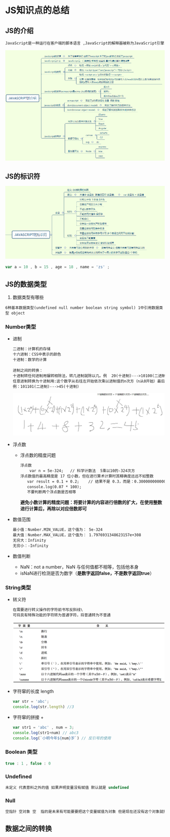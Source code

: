 # JS知识点的总结

## JS的介绍

~~~reStructuredText
JavaScript是一种运行在客户端的脚本语言 ,JavaScript的解释器被称为JavaScript引擎，为浏览器的一部分，广泛用于客户端的脚本语言，最早是在HTML（标准通用标记语言下的一个应用）网页上使用，用来给HTML网页增加动态功能。
~~~

<img src="./img/1.png" alt="图片" style="zoom: 67%;" />

## JS的标识符

<img src="./img/2.png" style="zoom:80%;" />

~~~js
var a = 10 , b = 15 , age = 18 , name = 'zs' ;
~~~

## JS的数据类型

1. 数据类型有哪些

~~~text
6种基本数据类型(undefined null number boolean string symbol) 1中引用数据类型 object
~~~

### Number类型

* 进制

  ~~~reStructuredText
  二进制：计算机的存储
  十六进制：CSS中表示的颜色
  十进制：数学的计算
  
  进制之间的转换：
  十进制转任何进制用辗转相除法，转几进制就除以几。例  20(十进制)--->10100(二进制)
  任意进制转换为十进制用:这个数字从右往左开始依次乘以进制值的n次方（n从0开始）最后求和即可。
  例：101101(二进制)--->45(十进制)
  ~~~

  <img src="./img/3.png" style="zoom: 50%;" />



* 浮点数

  * 浮点数的精度问题

    ~~~reStructuredText
    浮点数
    	var n = 5e-324;   // 科学计数法  5乘以10的-324次方  
    浮点数值的最高精度是 17 位小数，但在进行算术计算时其精确度远远不如整数
       var result = 0.1 + 0.2;    // 结果不是 0.3，而是：0.30000000000000004
       console.log(0.07 * 100);
       不要判断两个浮点数是否相等
    ~~~

    **避免小数计算的精度问题：将要计算的内容进行倍数的扩大，在使用整数进行计算后，再除以对应倍数即可**

* 数值范围

  ~~~reStructuredText
  最小值：Number.MIN_VALUE，这个值为： 5e-324
  最大值：Number.MAX_VALUE，这个值为： 1.7976931348623157e+308
  无穷大：Infinity
  无穷小：-Infinity
  ~~~

* 数值判断

  * NaN：not a number，NaN 与任何值都不相等，包括他本身
  * isNaN进行检测是否为数字（**是数字返回false，不是数字返回true**）

### String类型

* 转义符

  ~~~reStructuredText
  在需要进行转义操作的字符前书写反斜线\
  可将具有特殊功能的字符转为普通字符，将普通转为不普通
  ~~~

  <img src="./img/4.png" style="zoom:67%;" />

* 字符窜的长度 length

  ~~~js
  var str = 'abc';
  console.log(str.length) //3
  ~~~

* 字符窜的拼接 +

  ~~~js
  var str1 = 'abc' , num = 3;
  console.log(str1+num) // abc3
  console.log(`小明今年${num}岁`) // 反引号的使用
  ~~~

### Boolean 类型

~~~js
true : 1 , false : 0
~~~

### Undefined

~~~js
未定义 代表意料之外的值 如果声明变量没有赋值 默认就是 undefined
~~~

### Null

~~~js
空指针 空对象 空  指的是未来有可能要要把这个变量赋值为对象 但是现在还没有这个对象就把这个变量赋值为 null 意思是意料之中的值 主要用来初始化对象
~~~

## 数据之间的转换

